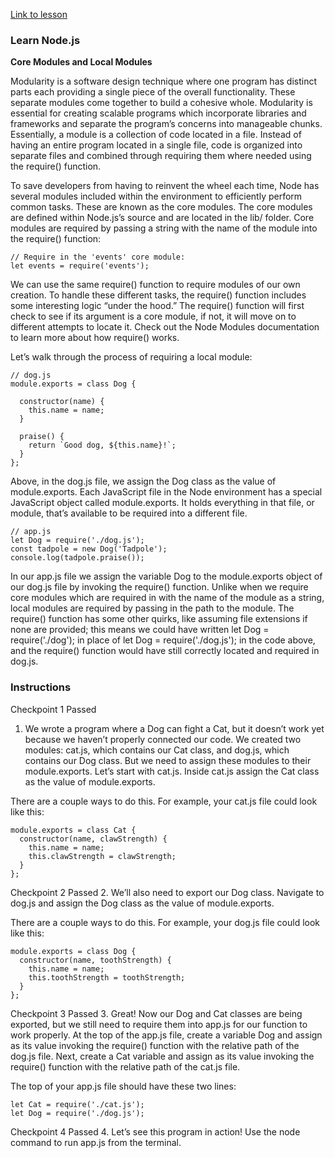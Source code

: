 [Link to lesson](https://www.codecademy.com/paths/create-a-back-end-app-with-javascript/tracks/bapi-learn-express/modules/introduction-to-node-js/lessons/node/exercises/modules)

### Learn Node.js

**Core Modules and Local Modules**

Modularity is a software design technique where one program has distinct parts each providing a single piece of the overall functionality. These separate modules come together to build a cohesive whole. Modularity is essential for creating scalable programs which incorporate libraries and frameworks and separate the program’s concerns into manageable chunks. Essentially, a module is a collection of code located in a file. Instead of having an entire program located in a single file, code is organized into separate files and combined through requiring them where needed using the require() function.

To save developers from having to reinvent the wheel each time, Node has several modules included within the environment to efficiently perform common tasks. These are known as the core modules. The core modules are defined within Node.js’s source and are located in the lib/ folder. Core modules are required by passing a string with the name of the module into the require() function:
```
// Require in the 'events' core module:
let events = require('events');
```
We can use the same require() function to require modules of our own creation. To handle these different tasks, the require() function includes some interesting logic “under the hood.” The require() function will first check to see if its argument is a core module, if not, it will move on to different attempts to locate it. Check out the Node Modules documentation to learn more about how require() works.

Let’s walk through the process of requiring a local module:
```
// dog.js
module.exports = class Dog {

  constructor(name) {
    this.name = name;
  }

  praise() {
    return `Good dog, ${this.name}!`;
  }
};
```
Above, in the dog.js file, we assign the Dog class as the value of module.exports. Each JavaScript file in the Node environment has a special JavaScript object called module.exports. It holds everything in that file, or module, that’s available to be required into a different file.
```
// app.js
let Dog = require('./dog.js');
const tadpole = new Dog('Tadpole');
console.log(tadpole.praise());
```
In our app.js file we assign the variable Dog to the module.exports object of our dog.js file by invoking the require() function. Unlike when we require core modules which are required in with the name of the module as a string, local modules are required by passing in the path to the module. The require() function has some other quirks, like assuming file extensions if none are provided; this means we could have written let Dog = require('./dog'); in place of let Dog = require('./dog.js'); in the code above, and the require() function would have still correctly located and required in dog.js.


### Instructions

Checkpoint 1 Passed
1. We wrote a program where a Dog can fight a Cat, but it doesn’t work yet because we haven’t properly connected our code. We created two modules: cat.js, which contains our Cat class, and dog.js, which contains our Dog class. But we need to assign these modules to their module.exports. Let’s start with cat.js. Inside cat.js assign the Cat class as the value of module.exports.

There are a couple ways to do this. For example, your cat.js file could look like this:
```
module.exports = class Cat {
  constructor(name, clawStrength) {
    this.name = name;
    this.clawStrength = clawStrength;
  }
};
```
Checkpoint 2 Passed
2. We’ll also need to export our Dog class. Navigate to dog.js and assign the Dog class as the value of module.exports.

There are a couple ways to do this. For example, your dog.js file could look like this:
```
module.exports = class Dog {
  constructor(name, toothStrength) {
    this.name = name;
    this.toothStrength = toothStrength;
  }
};
```
Checkpoint 3 Passed
3. Great! Now our Dog and Cat classes are being exported, but we still need to require them into app.js for our function to work properly. At the top of the app.js file, create a variable Dog and assign as its value invoking the require() function with the relative path of the dog.js file. Next, create a Cat variable and assign as its value invoking the require() function with the relative path of the cat.js file.

The top of your app.js file should have these two lines:
```
let Cat = require('./cat.js');
let Dog = require('./dog.js');
```
Checkpoint 4 Passed
4. Let’s see this program in action! Use the node command to run app.js from the terminal.
